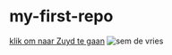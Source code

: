 # my-first-repo

[klik om naar Zuyd te gaan](https://zuyd.nl)
![sem de vries](https://video-images.vice.com/test-uploads/articles/5d790fba9a79ac000851c08a/social_lede/1585135996666-P1000731.jpeg?crop=0.5627931214174049xw:1xh;center,center)
